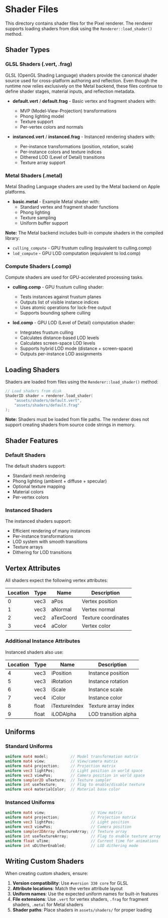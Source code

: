 # Shader Files

This directory contains shader files for the Pixel renderer. The renderer supports loading shaders from disk using the `Renderer::load_shader()` method.

## Shader Types

### GLSL Shaders (.vert, .frag)

GLSL (OpenGL Shading Language) shaders provide the canonical shader source used
for cross-platform authoring and reflection. Even though the runtime now relies
exclusively on the Metal backend, these files continue to define shader stages,
material inputs, and reflection metadata.

- **default.vert** / **default.frag** - Basic vertex and fragment shaders with:
  - MVP (Model-View-Projection) transformations
  - Phong lighting model
  - Texture support
  - Per-vertex colors and normals

- **instanced.vert** / **instanced.frag** - Instanced rendering shaders with:
  - Per-instance transformations (position, rotation, scale)
  - Per-instance colors and texture indices
  - Dithered LOD (Level of Detail) transitions
  - Texture array support

### Metal Shaders (.metal)

Metal Shading Language shaders are used by the Metal backend on Apple
platforms.

- **basic.metal** - Example Metal shader with:
  - Standard vertex and fragment shader functions
  - Phong lighting
  - Texture sampling
  - Uniform buffer support

**Note:** The Metal backend includes built-in compute shaders in the compiled library:
- `culling_compute` - GPU frustum culling (equivalent to culling.comp)
- `lod_compute` - GPU LOD computation (equivalent to lod.comp)

### Compute Shaders (.comp)

Compute shaders are used for GPU-accelerated processing tasks.

- **culling.comp** - GPU frustum culling shader:
  - Tests instances against frustum planes
  - Outputs list of visible instance indices
  - Uses atomic operations for lock-free output
  - Supports bounding sphere culling

- **lod.comp** - GPU LOD (Level of Detail) computation shader:
  - Integrates frustum culling
  - Calculates distance-based LOD levels
  - Calculates screen-space LOD levels
  - Supports hybrid LOD mode (distance + screen-space)
  - Outputs per-instance LOD assignments

## Loading Shaders

Shaders are loaded from files using the `Renderer::load_shader()` method:

```cpp
// Load shaders from disk
ShaderID shader = renderer.load_shader(
    "assets/shaders/default.vert",
    "assets/shaders/default.frag"
);
```

**Note:** Shaders must be loaded from file paths. The renderer does not support creating shaders from source code strings in memory.

## Shader Features

### Default Shaders

The default shaders support:
- Standard mesh rendering
- Phong lighting (ambient + diffuse + specular)
- Optional texture mapping
- Material colors
- Per-vertex colors

### Instanced Shaders

The instanced shaders support:
- Efficient rendering of many instances
- Per-instance transformations
- LOD system with smooth transitions
- Texture arrays
- Dithering for LOD transitions

## Vertex Attributes

All shaders expect the following vertex attributes:

| Location | Type  | Name      | Description           |
|----------|-------|-----------|----------------------|
| 0        | vec3  | aPos      | Vertex position      |
| 1        | vec3  | aNormal   | Vertex normal        |
| 2        | vec2  | aTexCoord | Texture coordinates  |
| 3        | vec4  | aColor    | Vertex color         |

### Additional Instance Attributes

Instanced shaders also use:

| Location | Type  | Name            | Description              |
|----------|-------|-----------------|-------------------------|
| 4        | vec3  | iPosition       | Instance position       |
| 5        | vec3  | iRotation       | Instance rotation       |
| 6        | vec3  | iScale          | Instance scale          |
| 7        | vec4  | iColor          | Instance color          |
| 8        | float | iTextureIndex   | Texture array index     |
| 9        | float | iLODAlpha       | LOD transition alpha    |

## Uniforms

### Standard Uniforms

```glsl
uniform mat4 model;          // Model transformation matrix
uniform mat4 view;           // View/camera matrix
uniform mat4 projection;     // Projection matrix
uniform vec3 lightPos;       // Light position in world space
uniform vec3 viewPos;        // Camera position in world space
uniform sampler2D uTexture;  // Texture sampler
uniform int useTexture;      // Flag to enable/disable texture
uniform vec4 materialColor;  // Material base color
```

### Instanced Uniforms

```glsl
uniform mat4 view;                    // View matrix
uniform mat4 projection;              // Projection matrix
uniform vec3 lightPos;                // Light position
uniform vec3 viewPos;                 // Camera position
uniform sampler2DArray uTextureArray; // Texture array
uniform int useTextureArray;          // Flag to enable texture array
uniform float uTime;                  // Current time for animations
uniform int uDitherEnabled;           // LOD dithering mode
```

## Writing Custom Shaders

When creating custom shaders, ensure:

1. **Version compatibility**: Use `#version 330 core` for GLSL
2. **Attribute locations**: Match the vertex attribute layout
3. **Uniform names**: Use the expected uniform names for built-in features
4. **File extensions**: Use `.vert` for vertex shaders, `.frag` for fragment shaders, `.metal` for Metal shaders
5. **Shader paths**: Place shaders in `assets/shaders/` for proper loading
